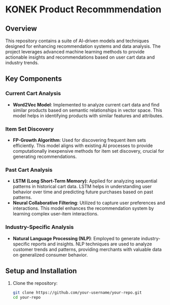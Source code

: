 # KONEK Product Recommmendation

## Overview

This repository contains a suite of AI-driven models and techniques designed for enhancing recommendation systems and data analysis. The project leverages advanced machine learning methods to provide actionable insights and recommendations based on user cart data and industry trends.

## Key Components

### Current Cart Analysis
- **Word2Vec Model**: Implemented to analyze current cart data and find similar products based on semantic relationships in vector space. This model helps in identifying products with similar features and attributes.

### Item Set Discovery
- **FP-Growth Algorithm**: Used for discovering frequent item sets efficiently. This model aligns with existing AI processes to provide computationally inexpensive methods for item set discovery, crucial for generating recommendations.

### Past Cart Analysis
- **LSTM (Long Short-Term Memory)**: Applied for analyzing sequential patterns in historical cart data. LSTM helps in understanding user behavior over time and predicting future purchases based on past patterns.
- **Neural Collaborative Filtering**: Utilized to capture user preferences and interactions. This model enhances the recommendation system by learning complex user-item interactions.

### Industry-Specific Analysis
- **Natural Language Processing (NLP)**: Employed to generate industry-specific reports and insights. NLP techniques are used to analyze customer trends and patterns, providing merchants with valuable data on generalized consumer behavior.

## Setup and Installation

1. Clone the repository:
   ```bash
   git clone https://github.com/your-username/your-repo.git
   cd your-repo
